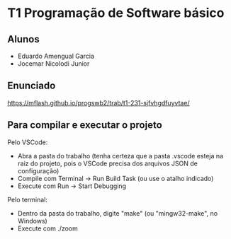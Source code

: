 # T1 Programação de Software básico

## Alunos

- Eduardo Amengual Garcia
- Jocemar Nicolodi Junior

## Enunciado

https://mflash.github.io/progswb2/trab/t1-231-sjfvhgdfuyvtae/

## Para compilar e executar o projeto

Pelo VSCode:

- Abra a pasta do trabalho (tenha certeza que a pasta .vscode esteja na raiz do projeto, pois o VSCode precisa dos arquivos JSON de configuração)
- Compile com Terminal -> Run Build Task (ou use o atalho indicado)
- Execute com Run -> Start Debugging

Pelo terminal:

- Dentro da pasta do trabalho, digite "make" (ou "mingw32-make", no Windows)
- Execute com ./zoom
